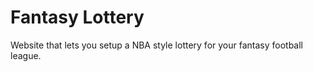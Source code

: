 # Fantasy Lottery

Website that lets you setup a NBA style lottery for your fantasy football league.
